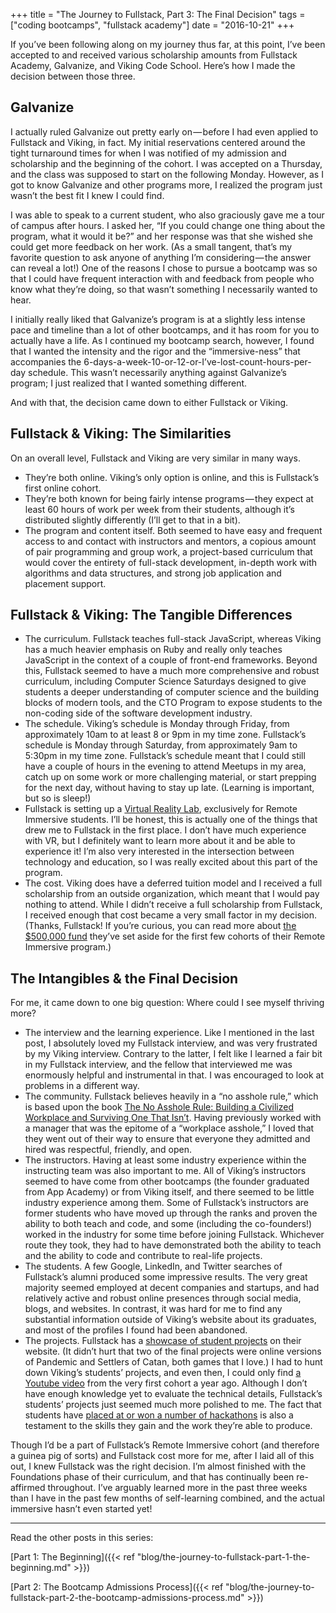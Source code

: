 +++
title = "The Journey to Fullstack, Part 3: The Final Decision"
tags = ["coding bootcamps", "fullstack academy"]
date = "2016-10-21"
+++

If you’ve been following along on my journey thus far, at this point, I’ve been accepted to and received various scholarship amounts from Fullstack Academy, Galvanize, and Viking Code School. Here’s how I made the decision between those three.

## Galvanize

I actually ruled Galvanize out pretty early on — before I had even applied to Fullstack and Viking, in fact. My initial reservations centered around the tight turnaround times for when I was notified of my admission and scholarship and the beginning of the cohort. I was accepted on a Thursday, and the class was supposed to start on the following Monday. However, as I got to know Galvanize and other programs more, I realized the program just wasn’t the best fit I knew I could find.

I was able to speak to a current student, who also graciously gave me a tour of campus after hours. I asked her, “If you could change one thing about the program, what it would it be?” and her response was that she wished she could get more feedback on her work. (As a small tangent, that’s my favorite question to ask anyone of anything I’m considering — the answer can reveal a lot!) One of the reasons I chose to pursue a bootcamp was so that I could have frequent interaction with and feedback from people who know what they’re doing, so that wasn’t something I necessarily wanted to hear.

I initially really liked that Galvanize’s program is at a slightly less intense pace and timeline than a lot of other bootcamps, and it has room for you to actually have a life. As I continued my bootcamp search, however, I found that I wanted the intensity and the rigor and the “immersive-ness” that accompanies the 6-days-a-week-10-or-12-or-I’ve-lost-count-hours-per-day schedule. This wasn’t necessarily anything against Galvanize’s program; I just realized that I wanted something different.

And with that, the decision came down to either Fullstack or Viking.

## Fullstack & Viking: The Similarities

On an overall level, Fullstack and Viking are very similar in many ways.

* They’re both online. Viking’s only option is online, and this is Fullstack’s first online cohort.
* They’re both known for being fairly intense programs — they expect at least 60 hours of work per week from their students, although it’s distributed slightly differently (I’ll get to that in a bit).
* The program and content itself. Both seemed to have easy and frequent access to and contact with instructors and mentors, a copious amount of pair programming and group work, a project-based curriculum that would cover the entirety of full-stack development, in-depth work with algorithms and data structures, and strong job application and placement support.

## Fullstack & Viking: The Tangible Differences

* The curriculum. Fullstack teaches full-stack JavaScript, whereas Viking has a much heavier emphasis on Ruby and really only teaches JavaScript in the context of a couple of front-end frameworks. Beyond this, Fullstack seemed to have a much more comprehensive and robust curriculum, including Computer Science Saturdays designed to give students a deeper understanding of computer science and the building blocks of modern tools, and the CTO Program to expose students to the non-coding side of the software development industry.
* The schedule. Viking’s schedule is Monday through Friday, from approximately 10am to at least 8 or 9pm in my time zone. Fullstack’s schedule is Monday through Saturday, from approximately 9am to 5:30pm in my time zone. Fullstack’s schedule meant that I could still have a couple of hours in the evening to attend Meetups in my area, catch up on some work or more challenging material, or start prepping for the next day, without having to stay up late. (Learning is important, but so is sleep!)
* Fullstack is setting up a [Virtual Reality Lab](http://fullstackacademy.com/remote-immersive#vrlab), exclusively for Remote Immersive students. I’ll be honest, this is actually one of the things that drew me to Fullstack in the first place. I don’t have much experience with VR, but I definitely want to learn more about it and be able to experience it! I’m also very interested in the intersection between technology and education, so I was really excited about this part of the program.
* The cost. Viking does have a deferred tuition model and I received a full scholarship from an outside organization, which meant that I would pay nothing to attend. While I didn’t receive a full scholarship from Fullstack, I received enough that cost became a very small factor in my decision. (Thanks, Fullstack! If you’re curious, you can read more about [the $500,000 fund](http://www.fullstackacademy.com/remote-immersive#scholarships) they’ve set aside for the first few cohorts of their Remote Immersive program.)

## The Intangibles & the Final Decision

For me, it came down to one big question: Where could I see myself thriving more?

* The interview and the learning experience. Like I mentioned in the last post, I absolutely loved my Fullstack interview, and was very frustrated by my Viking interview. Contrary to the latter, I felt like I learned a fair bit in my Fullstack interview, and the fellow that interviewed me was enormously helpful and instrumental in that. I was encouraged to look at problems in a different way.
* The community. Fullstack believes heavily in a “no asshole rule,” which is based upon the book [The No Asshole Rule: Building a Civilized Workplace and Surviving One That Isn’t](https://www.amazon.com/Asshole-Rule-Civilized-Workplace-Surviving/dp/0446698202). Having previously worked with a manager that was the epitome of a “workplace asshole,” I loved that they went out of their way to ensure that everyone they admitted and hired was respectful, friendly, and open.
* The instructors. Having at least some industry experience within the instructing team was also important to me. All of Viking’s instructors seemed to have come from other bootcamps (the founder graduated from App Academy) or from Viking itself, and there seemed to be little industry experience among them. Some of Fullstack’s instructors are former students who have moved up through the ranks and proven the ability to both teach and code, and some (including the co-founders!) worked in the industry for some time before joining Fullstack. Whichever route they took, they had to have demonstrated both the ability to teach and the ability to code and contribute to real-life projects.
* The students. A few Google, LinkedIn, and Twitter searches of Fullstack’s alumni produced some impressive results. The very great majority seemed employed at decent companies and startups, and had relatively active and robust online presences through social media, blogs, and websites. In contrast, it was hard for me to find any substantial information outside of Viking’s website about its graduates, and most of the profiles I found had been abandoned.
* The projects. Fullstack has a [showcase of student projects](http://www.fullstackacademy.com/student-gallery) on their website. (It didn’t hurt that two of the final projects were online versions of Pandemic and Settlers of Catan, both games that I love.) I had to hunt down Viking’s students’ projects, and even then, I could only find [a Youtube video](https://www.youtube.com/watch?v=9IFEsq3Vsxw) from the very first cohort a year ago. Although I don’t have enough knowledge yet to evaluate the technical details, Fullstack’s students’ projects just seemed much more polished to me. The fact that students have [placed at or won a number of hackathons](https://www.quora.com/How-many-hackathons-have-students-at-Fullstack-Academy-won) is also a testament to the skills they gain and the work they’re able to produce.

Though I’d be a part of Fullstack’s Remote Immersive cohort (and therefore a guinea pig of sorts) and Fullstack cost more for me, after I laid all of this out, I knew Fullstack was the right decision. I’m almost finished with the Foundations phase of their curriculum, and that has continually been re-affirmed throughout. I’ve arguably learned more in the past three weeks than I have in the past few months of self-learning combined, and the actual immersive hasn’t even started yet!

---

Read the other posts in this series:

[Part 1: The Beginning]({{< ref "blog/the-journey-to-fullstack-part-1-the-beginning.md" >}})

[Part 2: The Bootcamp Admissions Process]({{< ref "blog/the-journey-to-fullstack-part-2-the-bootcamp-admissions-process.md" >}})